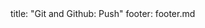 <frontmatter>
title: "Git and Github: Push"
footer: footer.md
</frontmatter>

<include src="navbar.md" boilerplate />

<include src="unit-inPage-asFlat.md" boilerplate />